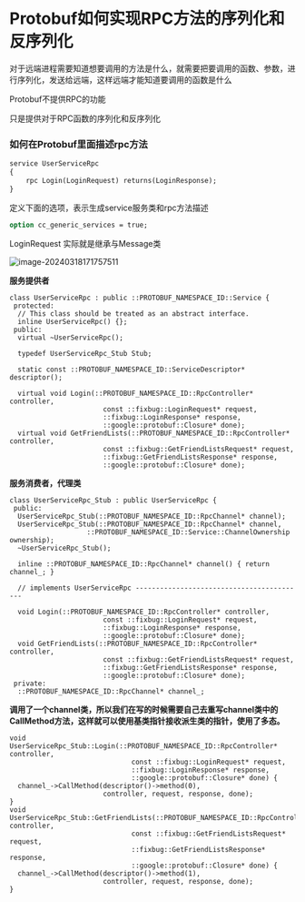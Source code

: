 # Protobuf如何实现RPC方法的序列化和反序列化

对于远端进程需要知道想要调用的方法是什么，就需要把要调用的函数、参数，进行序列化，发送给远端，这样远端才能知道要调用的函数是什么

Protobuf不提供RPC的功能

只是提供对于RPC函数的序列化和反序列化

### 如何在Protobuf里面描述rpc方法

```protobuf
service UserServiceRpc
{
    rpc Login(LoginRequest) returns(LoginResponse);
}
```

定义下面的选项，表示生成service服务类和rpc方法描述

```protobuf
option cc_generic_services = true;
```

LoginRequest 实际就是继承与Message类

![image-20240318171757511](C:\Users\ZZZXXXJJ\AppData\Roaming\Typora\typora-user-images\image-20240318171757511.png)

**服务提供者**

```
class UserServiceRpc : public ::PROTOBUF_NAMESPACE_ID::Service {
 protected:
  // This class should be treated as an abstract interface.
  inline UserServiceRpc() {};
 public:
  virtual ~UserServiceRpc();

  typedef UserServiceRpc_Stub Stub;

  static const ::PROTOBUF_NAMESPACE_ID::ServiceDescriptor* descriptor();

  virtual void Login(::PROTOBUF_NAMESPACE_ID::RpcController* controller,
                       const ::fixbug::LoginRequest* request,
                       ::fixbug::LoginResponse* response,
                       ::google::protobuf::Closure* done);
  virtual void GetFriendLists(::PROTOBUF_NAMESPACE_ID::RpcController* controller,
                       const ::fixbug::GetFriendListsRequest* request,
                       ::fixbug::GetFriendListsResponse* response,
                       ::google::protobuf::Closure* done);
```

**服务消费者，代理类**

```
class UserServiceRpc_Stub : public UserServiceRpc {
 public:
  UserServiceRpc_Stub(::PROTOBUF_NAMESPACE_ID::RpcChannel* channel);
  UserServiceRpc_Stub(::PROTOBUF_NAMESPACE_ID::RpcChannel* channel,
                   ::PROTOBUF_NAMESPACE_ID::Service::ChannelOwnership ownership);
  ~UserServiceRpc_Stub();

  inline ::PROTOBUF_NAMESPACE_ID::RpcChannel* channel() { return channel_; }

  // implements UserServiceRpc ------------------------------------------

  void Login(::PROTOBUF_NAMESPACE_ID::RpcController* controller,
                       const ::fixbug::LoginRequest* request,
                       ::fixbug::LoginResponse* response,
                       ::google::protobuf::Closure* done);
  void GetFriendLists(::PROTOBUF_NAMESPACE_ID::RpcController* controller,
                       const ::fixbug::GetFriendListsRequest* request,
                       ::fixbug::GetFriendListsResponse* response,
                       ::google::protobuf::Closure* done);
 private:
  ::PROTOBUF_NAMESPACE_ID::RpcChannel* channel_;
```

**调用了一个channel类，所以我们在写的时候需要自己去重写channel类中的CallMethod方法，这样就可以使用基类指针接收派生类的指针，使用了多态。**

```
void UserServiceRpc_Stub::Login(::PROTOBUF_NAMESPACE_ID::RpcController* controller,
                              const ::fixbug::LoginRequest* request,
                              ::fixbug::LoginResponse* response,
                              ::google::protobuf::Closure* done) {
  channel_->CallMethod(descriptor()->method(0),
                       controller, request, response, done);
}
void UserServiceRpc_Stub::GetFriendLists(::PROTOBUF_NAMESPACE_ID::RpcController* controller,
                              const ::fixbug::GetFriendListsRequest* request,
                              ::fixbug::GetFriendListsResponse* response,
                              ::google::protobuf::Closure* done) {
  channel_->CallMethod(descriptor()->method(1),
                       controller, request, response, done);
}
```


